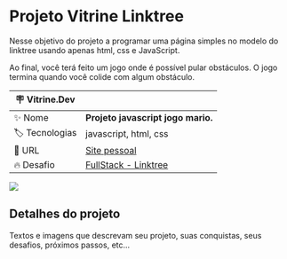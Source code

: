 # Projeto Vitrine Linktree

Nesse objetivo do projeto a programar uma página simples no modelo do linktree usando apenas html, css e JavaScript.

Ao final, você terá feito um jogo onde é possível pular obstáculos. O jogo termina quando você colide com algum obstáculo.

| :placard: Vitrine.Dev |     |
| -------------  | --- |
| :sparkles: Nome        | **Projeto javascript jogo mario.**
| :label: Tecnologias | javascript, html, css
| :rocket: URL         | [Site pessoal](https://jonathanmesquita.github.io/me/)
| :fire: Desafio     | [FullStack - Linktree](x)

<!-- Inserir imagem com a #vitrinedev ao final do link -->
![](https://)

## Detalhes do projeto

Textos e imagens que descrevam seu projeto, suas conquistas, seus desafios, próximos passos, etc...




